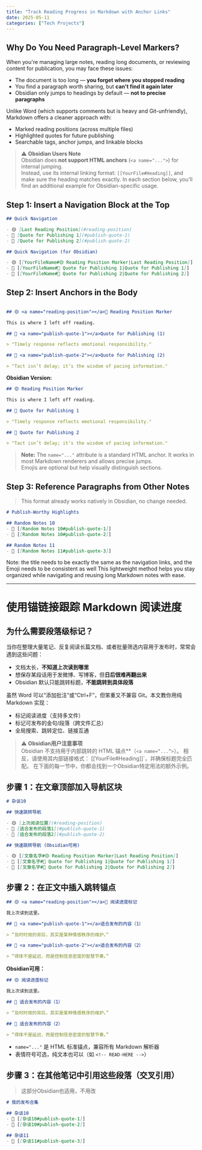 ```yaml
---
title: "Track Reading Progress in Markdown with Anchor Links"
date: 2025-05-11
categories: ["Tech Projects"]
---
```


## Why Do You Need Paragraph-Level Markers?

When you're managing large notes, reading long documents, or reviewing content for publication, you may face these issues:

- The document is too long — **you forget where you stopped reading**
- You find a paragraph worth sharing, but **can't find it again later**
- Obsidian only jumps to headings by default — **not to precise paragraphs**

Unlike Word (which supports comments but is heavy and Git-unfriendly), Markdown offers a cleaner approach with:

- Marked reading positions (across multiple files)
- Highlighted quotes for future publishing
- Searchable tags, anchor jumps, and linkable blocks

> ⚠️ **Obsidian Users Note**  
> Obsidian does **not support HTML anchors** (`<a name="...">`) for internal jumping.  
> Instead, use its internal linking format: `[[YourFile#Heading]]`, and make sure the heading matches exactly.
> In each section below, you’ll find an additional example for Obsidian-specific usage.

## Step 1: Insert a Navigation Block at the Top

```markdown
## Quick Navigation

- 🟡 [Last Reading Position](#reading-position)
- 📌 [Quote for Publishing 1](#publish-quote-1)
- 📌 [Quote for Publishing 2](#publish-quote-2)
```

```markdown
## Quick Navigation (for Obsidian)

- 🟡 [[YourFileName#🟡 Reading Position Marker|Last Reading Position]]
- 📌 [[YourFileName#📌 Quote for Publishing 1|Quote for Publishing 1]]
- 📌 [[YourFileName#📌 Quote for Publishing 2|Quote for Publishing 2]]
```

## Step 2: Insert Anchors in the Body

```markdown

## 🟡 <a name="reading-position"></a>🔖 Reading Position Marker

This is where I left off reading.
```

```markdown
## 📌 <a name="publish-quote-1"></a>Quote for Publishing (1)

> "Timely response reflects emotional responsibility."
```

```markdown
## 📌 <a name="publish-quote-2"></a>Quote for Publishing (2)

> "Tact isn’t delay; it’s the wisdom of pacing information."
```

**Obsidian Version:**

```markdown
## 🟡 Reading Position Marker

This is where I left off reading.
```

```markdown
## 📌 Quote for Publishing 1

> "Timely response reflects emotional responsibility."
```

```markdown
## 📌 Quote for Publishing 2

> "Tact isn’t delay; it’s the wisdom of pacing information."
```

> **Note:** The `name="..."` attribute is a standard HTML anchor. It works in most Markdown renderers and allows precise jumps.  
> Emojis are optional but help visually distinguish sections.

## Step 3: Reference Paragraphs from Other Notes
> This format already works natively in Obsidian, no change needed.

```markdown
# Publish-Worthy Highlights

## Random Notes 10
- 📌 [[Random Notes 10#publish-quote-1]]
- 📌 [[Random Notes 10#publish-quote-2]]

## Random Notes 11
- 📌 [[Random Notes 11#publish-quote-3]]
```

Note: the title needs to be exactly the same as the navigation links, and the Emoji needs to be consistent as well
This lightweight method helps you stay organized while navigating and reusing long Markdown notes with ease.

---

# 使用锚链接跟踪 Markdown 阅读进度

## 为什么需要段落级标记？

当你在整理大量笔记、反复阅读长篇文档、或者批量筛选内容用于发布时，常常会遇到这些问题：

- 文档太长，**不知道上次读到哪里**
- 想保存某段话用于发微博、写博客，但**日后很难再翻出来**
- Obsidian 默认只能跳转标题，**不能跳转到具体段落**

虽然 Word 可以“添加批注”或“Ctrl+F”，但笨重又不兼容 Git。本文教你用纯 Markdown 实现：

- 标记阅读进度（支持多文件）
- 标记可发布的金句/段落（跨文件汇总）
- 全局搜索、跳转定位、链接互通

> ⚠️ **Obsidian用户注意事项**  
> Obsidian 不支持用于内部跳转的 HTML 锚点**（`<a name=“...”>`）。 
> 相反，请使用其内部链接格式： [[YourFile#Heading]]`，并确保标题完全匹配。
> 在下面的每一节中，你都会找到一个Obsidian特定用法的额外示例。

## 步骤 1：在文章顶部加入导航区块

```markdown
# 杂谈10

## 快速跳转导航

- 🟡 [上次阅读位置](#reading-position)
- 📌 [适合发布的段落1](#publish-quote-1)
- 📌 [适合发布的段落2](#publish-quote-2)
```

```markdown
## 快速跳转导航 (Obsidian可用)

- 🟡 [[文章名字#🟡 Reading Position Marker|Last Reading Position]]
- 📌 [[文章名字#📌 Quote for Publishing 1|Quote for Publishing 1]]
- 📌 [[文章名字#📌 Quote for Publishing 2|Quote for Publishing 2]]
```

## 步骤 2：在正文中插入跳转锚点

```markdown
## 🟡 <a name="reading-position"></a>🔖 阅读进度标记

我上次读到这里。
```

```markdown
## 📌 <a name="publish-quote-1"></a>适合发布的内容（1）

> “及时时效的背后，其实是某种情感秩序的维护。”
```

```markdown
## 📌 <a name="publish-quote-2"></a>适合发布的内容（2）

> “得体不是延迟，而是控制信息密度的智慧节奏。”
```

**Obsidian可用：**

```markdown
## 🟡 阅读进度标记

我上次读到这里。
```

```markdown
## 📌 适合发布的内容（1）

> “及时时效的背后，其实是某种情感秩序的维护。”
```

```markdown
## 📌 适合发布的内容（2）

> “得体不是延迟，而是控制信息密度的智慧节奏。”
```

- `name="..."` 是 HTML 标准锚点，兼容所有 Markdown 解析器
- 表情符号可选，纯文本也可以（如 `<!-- READ-HERE -->`）

## 步骤 3：在其他笔记中引用这些段落（交叉引用）
> 这部分Obsidian也适用，不用改

```markdown
# 我的发布合集

## 杂谈10
- 📌 [[杂谈10#publish-quote-1]]
- 📌 [[杂谈10#publish-quote-2]]

## 杂谈11
- 📌 [[杂谈11#publish-quote-3]]
```


